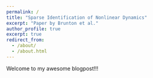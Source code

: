 ```yaml
---
permalink: /
title: "Sparse Identification of Nonlinear Dynamics"
excerpt: "Paper by Brunton et al."
author_profile: true
excerpt: true
redirect_from: 
  - /about/
  - /about.html
---
```


Welcome to my awesome blogpost!!!